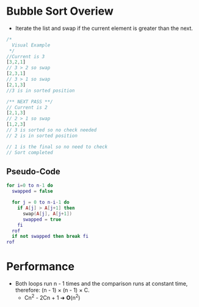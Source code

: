 <!--
  Author: NE- https://github.com/NE-
  Date: 2022 October 25
  Purpose: Bubble Sort Notes
-->

# Bubble Sort Overiew
- Iterate the list and swap if the current element is greater than the next.

```js
/*
  Visual Example
 */
//Current is 3
[3,2,1]
// 3 > 2 so swap
[2,3,1]
// 3 > 1 so swap
[2,1,3]
//3 is in sorted position

/** NEXT PASS **/
// Current is 2
[2,1,3]
// 2 > 1 so swap
[1,2,3]
// 3 is sorted so no check needed
// 2 is in sorted position

// 1 is the final so no need to check
// Sort completed
```

## Pseudo-Code
```lua
for i=0 to n-1 do
  swapped = false

  for j = 0 to n-i-1 do
    if A[j] > A[j+1] then
      swap(A[j], A[j+1])
      swapped = true
    fi
  rof
  if not swapped then break fi
rof
```

# Performance
- Both loops run n - 1 times and the comparison runs at constant time, therefore: (n - 1) × (n - 1) × C.
  - Cn<sup>2</sup> - 2Cn + 1 ➜ **O**(n<sup>2</sup>)
